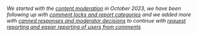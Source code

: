 _We started with the [content moderation](/2023/10/02/moderation) in October 2023, we have been following up with [comment locks and report categories](/2023/10/18/comment-locking-and-report-categories) and we added more with [canned responses and moderator decisions](/2023/12/13/canned-responses-and-moderator-decisions) to continue with [request reporting and easier reporting of users from comments](/2023/12/21/request-reports-and-comment-reports)_
